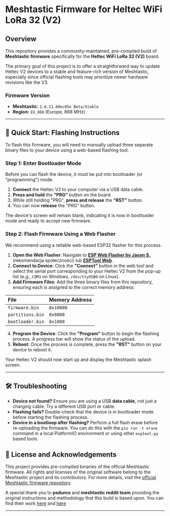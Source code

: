 # Meshtastic Firmware for Heltec WiFi LoRa 32 (V2)

## Overview

This repository provides a community-maintained, pre-compiled build of **Meshtastic firmware** specifically for the **Heltec WiFi LoRa 32 (V2)** board.

The primary goal of this project is to offer a straightforward way to update Heltec V2 devices to a stable and feature-rich version of Meshtastic, especially since official flashing tools may prioritize newer hardware revisions like the V3.

### Firmware Version
- **Meshtastic:** `2.6.11.60ec05e Beta/Stable`
- **Region:** `EU_868` (Europe, 868 MHz)

***

## 🚀 Quick Start: Flashing Instructions

To flash this firmware, you will need to manually upload three separate binary files to your device using a web-based flashing tool.

### Step 1: Enter Bootloader Mode

Before you can flash the device, it must be put into bootloader (or "programming") mode.

1.  **Connect** the Heltec V2 to your computer via a USB data cable.
2.  **Press and hold** the **"PRG"** button on the board.
3.  While still holding "PRG", **press and release** the **"RST"** button.
4.  You can now **release** the "PRG" button.

The device's screen will remain blank, indicating it is now in bootloader mode and ready to accept new firmware.

### Step 2: Flash Firmware Using a Web Flasher

We recommend using a reliable web-based ESP32 flasher for this process.

1.  **Open the Web Flasher**: Navigate to [**ESP Web Flasher by Jason S.**](https://jason-s.github.io/esp-web-flasher/) (rekomendacja społeczności) lub [**ESPTool Web**](https://esp.huhn.me/).
2.  **Connect to Device**: Click the **"Connect"** button in the web tool and select the serial port corresponding to your Heltec V2 from the pop-up list (e.g., `COM3` on Windows, `/dev/ttyUSB0` on Linux).
3.  **Add Firmware Files**: Add the three binary files from this repository, ensuring each is assigned to the correct memory address:

| File | Memory Address |
| :--- | :--- |
| `firmware.bin` | `0x10000` |
| `partitions.bin` | `0x8000` |
| `bootloader.bin` | `0x1000` |

4.  **Program the Device**: Click the **"Program"** button to begin the flashing process. A progress bar will show the status of the upload.
5.  **Reboot**: Once the process is complete, press the **"RST"** button on your device to reboot it.

Your Heltec V2 should now start up and display the Meshtastic splash screen.

***

## 🛠️ Troubleshooting

- **Device not found?** Ensure you are using a USB **data cable**, not just a charging cable. Try a different USB port or cable.
- **Flashing fails?** Double-check that the device is in bootloader mode before starting the flashing process.
- **Device in a bootloop after flashing?** Perform a full flash erase before re-uploading the firmware. You can do this with the `pio run -t erase` command in a local PlatformIO environment or using other `esptool.py` based tools.

## 📄 License and Acknowledgements

This project provides pre-compiled binaries of the official Meshtastic firmware. All rights and licenses of the original software belong to the Meshtastic project and its contributors. For more details, visit the [official Meshtastic firmware repository](https://github.com/meshtastic/firmware).

A special thank you to **psdurco** and **meshtastic reddit team** providing the original instructions and methodology that this build is based upon. You can find their work [here](https://github.com/psdurco) and [here](https://www.reddit.com/r/meshtastic/comments/1hrancs/guide_heltec_v2v21_build_latest_meshtastic) 

---
